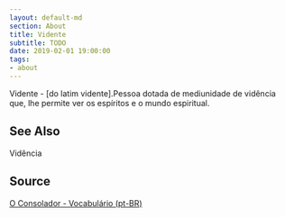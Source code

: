 ```yaml
---
layout: default-md
section: About
title: Vidente
subtitle: TODO
date: 2019-02-01 19:00:00
tags:
- about
---
```


Vidente - [do latim vidente].Pessoa dotada de mediunidade de vidência que, lhe permite ver os espíritos e o mundo espiritual. 

## See Also
Vidência

## Source
[O Consolador - Vocabulário (pt-BR)](http://www.oconsolador.com.br/linkfixo/vocabulario/principal.html)
